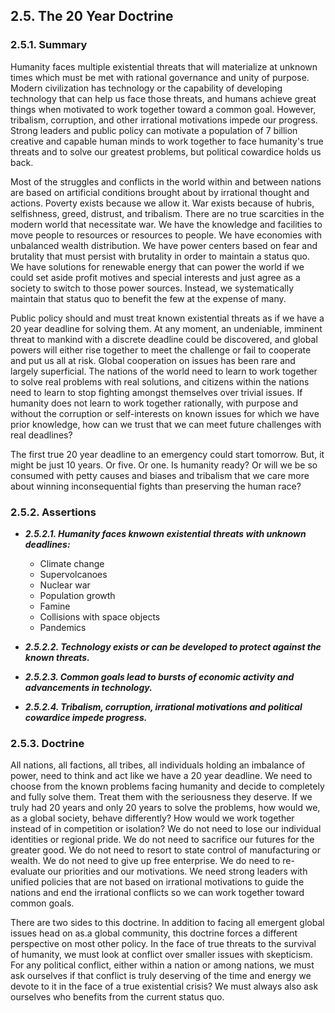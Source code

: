 2.5. The 20 Year Doctrine
---------------------------------

### 2.5.1. Summary
Humanity faces multiple existential threats that will materialize at unknown times which must be met with rational governance and unity of purpose.  Modern civilization has technology or the capability of developing technology that can help us face those threats, and humans achieve great things when motivated to work together toward a common goal.  However, tribalism, corruption, and other irrational motivations impede our progress.  Strong leaders and public policy can motivate a population of 7 billion creative and capable human minds to work together to face humanity's true threats and to solve our greatest problems, but political cowardice holds us back.

Most of the struggles and conflicts in the world within and between nations are based on artificial conditions brought about by irrational thought and actions. Poverty exists because we allow it.  War exists because of hubris, selfishness, greed, distrust, and tribalism.  There are no true scarcities in the modern world that necessitate war.  We have the knowledge and facilities to move people to resources or resources to people.  We have economies with unbalanced wealth distribution.  We have power centers based on fear and brutality that must persist with brutality in order to maintain a status quo.  We have solutions for renewable energy that can power the world if we could set aside profit motives and special interests and just agree as a society to switch to those power sources.  Instead, we systematically maintain that status quo to benefit the few at the expense of many.

Public policy should and must treat known existential threats as if we have a 20 year deadline for solving them.  At any moment, an undeniable, imminent threat to mankind with a discrete deadline could be discovered, and global powers will either rise together to meet the challenge or fail to cooperate and put us all at risk.  Global cooperation on issues has been rare and largely superficial.  The nations of the world need to learn to work together to solve real problems with real solutions, and citizens within the nations need to learn to stop fighting amongst themselves over trivial issues. If humanity does not learn to work together rationally, with purpose and without the corruption or self-interests on known issues for which we have prior knowledge, how can we trust that we can meet future challenges with real deadlines?

The first true 20 year deadline to an emergency could start tomorrow.  But, it might be just 10 years.  Or five.  Or one.  Is humanity ready?  Or will we be so consumed with petty causes and biases and tribalism that we care more about winning inconsequential fights than preserving the human race?

### 2.5.2. Assertions

-  *__2.5.2.1. Humanity faces knwown existential threats with unknown deadlines:__*
      -  Climate change
      -  Supervolcanoes
      -  Nuclear war
      -  Population growth
      -  Famine
      -  Collisions with space objects
      -  Pandemics

-  *__2.5.2.2. Technology exists or can be developed to protect against the known threats.__*

-  *__2.5.2.3.  Common goals lead to bursts of economic activity and advancements in technology.__*

-  *__2.5.2.4. Tribalism, corruption, irrational motivations and political cowardice impede progress.__*


### 2.5.3. Doctrine

All nations, all factions, all tribes, all individuals holding an imbalance of power, need to think and act like we have a 20 year deadline.  We need to choose from the known problems facing humanity and decide to completely and fully solve them.  Treat them with the seriousness they deserve.  If we truly had 20 years and only 20 years to solve the problems, how would we, as a global society, behave differently?  How would we work together instead of in competition or isolation?  We do not need to lose our individual identities or regional pride.  We do not need to sacrifice our futures for the greater good.  We do not need to resort to state control of manufacturing or wealth. We do not need to give up free enterprise.  We do need to re-evaluate our priorities and our motivations.  We need strong leaders with unified policies that are not based on irrational motivations to guide the nations and end the irrational conflicts so we can work together toward common goals.

There are two sides to this doctrine.  In addition to facing all emergent global issues head on as.a global community, this doctrine forces a different perspective on most other policy.  In the face of true threats to the survival of humanity, we must look at conflict over smaller issues with skepticism.  For any political conflict, either within a nation or among nations, we must ask ourselves if that conflict is truly deserving of the time and energy we devote to it in the face of a true existential crisis?  We must always also ask ourselves who benefits from the current status quo.

